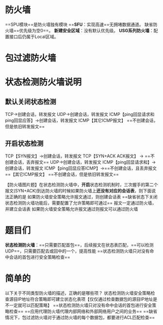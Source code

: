 # 防火墙
==SPU模块==是防火墙独有模块
==**SFU**：实现高速==无拥堵数据通道。
缺省防火墙==优先级为空0==。
**新建安全区域**：没有默认优先级。
**USG系列防火墙**：配置接口后仍属于Local区域。
# 包过滤防火墙
# 状态检测防火墙说明

## 默认关闭状态检测
TCP→创建会话，转发报文
UDP→创建会话，转发报文
ICMP【ping回显请求和ping回显应答】→创建会话，转发报文   ICMP【其它ICMP报文】 ==不创建会话，但是依旧转发报文==
## 开启状态检测
TCP【SYN报文】→创建会话，转发报文   TCP【SYN+ACK ACK报文】 → ==不创建会话，丢弃报文==
UDP→创建会话，转发报文
ICMP【ping回显请求和】→创建会话，转发报文   ICMP【ping回显应答ICMP】→==不创建会话，且丢弃报文==【其它ICMP报文】 ==不创建会话，但是依旧转发报文==

【防火墙图片题】在状态检测防火墙中，**开启**状态检测机制时，三次握手的第二个报文(SYN+ACK)到达防火墙的时候如果防火墙上**还没有对应的会话表**，则下面说法正确的是
如果防火墙安全策略允许报文通过，则创建会话表
==缺省状态下关闭状态检测防火墙功能后，需要配置了允许策略即可通过==
报文一定通过防火墙，并建立会话表
如果防火墙安全策略允许报文通过则报文可以通过防火墙

# 题目们

**状态检测防火墙**：==只需要匹配首包==，后续报文在状态表匹配，==可以检测UDP==，只需要匹配去或回中的一个，提高性能
==状态检测防火墙只对没有命中会话的首包进行安全策略检查==




# 简单的
以下关于不同类型防火墙的描述，正确的是哪些项？
状态检测防火墙安全策略检查源目IP地址符合策略即可建立状态化表项【仅仅通过检查数据包的源目IP地址是不一定就可以匹配策略】
==状态检测防火墙只对没有命中会话的首包进行安全策略检查==
==应用代理防火墙代理内部网络和外部网络用户之间的业务==
==缺省情况下，包过滤防火墙对于通过防火墙的每个数据包，都要进行ACL匹配检查==



